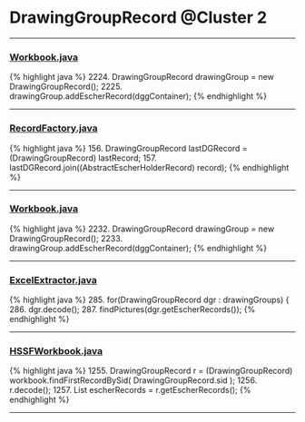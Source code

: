 # DrawingGroupRecord @Cluster 2

***

### [Workbook.java](https://searchcode.com/codesearch/view/15642358/)
{% highlight java %}
2224. DrawingGroupRecord drawingGroup = new DrawingGroupRecord();
2225. drawingGroup.addEscherRecord(dggContainer);
{% endhighlight %}

***

### [RecordFactory.java](https://searchcode.com/codesearch/view/15642481/)
{% highlight java %}
156. DrawingGroupRecord lastDGRecord = (DrawingGroupRecord) lastRecord;
157.     lastDGRecord.join((AbstractEscherHolderRecord) record);
{% endhighlight %}

***

### [Workbook.java](https://searchcode.com/codesearch/view/15642358/)
{% highlight java %}
2232. DrawingGroupRecord drawingGroup = new DrawingGroupRecord();
2233. drawingGroup.addEscherRecord(dggContainer);
{% endhighlight %}

***

### [ExcelExtractor.java](https://searchcode.com/codesearch/view/111785559/)
{% highlight java %}
285. for(DrawingGroupRecord dgr : drawingGroups) {
286.    dgr.decode();
287.    findPictures(dgr.getEscherRecords());
{% endhighlight %}

***

### [HSSFWorkbook.java](https://searchcode.com/codesearch/view/15642316/)
{% highlight java %}
1255. DrawingGroupRecord r = (DrawingGroupRecord) workbook.findFirstRecordBySid( DrawingGroupRecord.sid );
1256. r.decode();
1257. List escherRecords = r.getEscherRecords();
{% endhighlight %}

***

